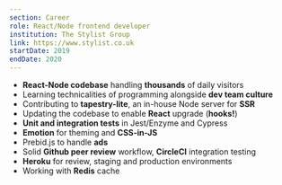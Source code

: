 ```yaml
---
section: Career
role: React/Node frontend developer
institution: The Stylist Group
link: https://www.stylist.co.uk
startDate: 2019
endDate: 2020
---
```


- **React-Node codebase** handling **thousands** of daily visitors
- Learning technicalities of programming alongside **dev team culture**
- Contributing to **tapestry-lite**, an in-house Node server for **SSR**
- Updating the codebase to enable **React** upgrade (**hooks!**)
- **Unit and integration tests** in Jest/Enzyme and Cypress
- **Emotion** for theming and **CSS-in-JS**
- Prebid.js to handle **ads**
- Solid **Github peer review** workflow, **CircleCI** integration testing
- **Heroku** for review, staging and production environments
- Working with **Redis** cache
